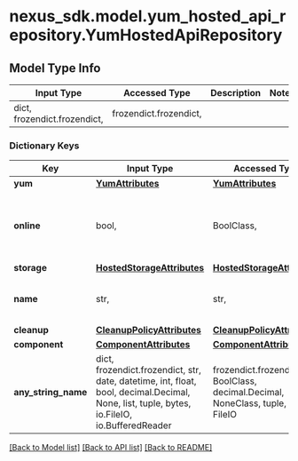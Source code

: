 # nexus_sdk.model.yum_hosted_api_repository.YumHostedApiRepository

## Model Type Info
Input Type | Accessed Type | Description | Notes
------------ | ------------- | ------------- | -------------
dict, frozendict.frozendict,  | frozendict.frozendict,  |  | 

### Dictionary Keys
Key | Input Type | Accessed Type | Description | Notes
------------ | ------------- | ------------- | ------------- | -------------
**yum** | [**YumAttributes**](YumAttributes.md) | [**YumAttributes**](YumAttributes.md) |  | 
**online** | bool,  | BoolClass,  | Whether this repository accepts incoming requests | 
**storage** | [**HostedStorageAttributes**](HostedStorageAttributes.md) | [**HostedStorageAttributes**](HostedStorageAttributes.md) |  | 
**name** | str,  | str,  | A unique identifier for this repository | [optional] 
**cleanup** | [**CleanupPolicyAttributes**](CleanupPolicyAttributes.md) | [**CleanupPolicyAttributes**](CleanupPolicyAttributes.md) |  | [optional] 
**component** | [**ComponentAttributes**](ComponentAttributes.md) | [**ComponentAttributes**](ComponentAttributes.md) |  | [optional] 
**any_string_name** | dict, frozendict.frozendict, str, date, datetime, int, float, bool, decimal.Decimal, None, list, tuple, bytes, io.FileIO, io.BufferedReader | frozendict.frozendict, str, BoolClass, decimal.Decimal, NoneClass, tuple, bytes, FileIO | any string name can be used but the value must be the correct type | [optional]

[[Back to Model list]](../../README.md#documentation-for-models) [[Back to API list]](../../README.md#documentation-for-api-endpoints) [[Back to README]](../../README.md)

